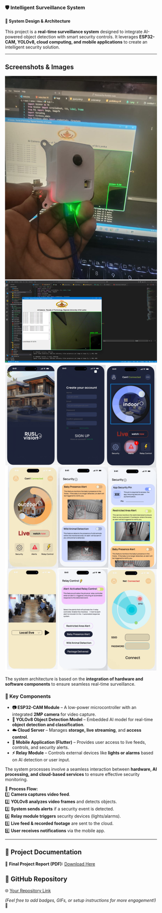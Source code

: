 ### 🛡️ **Intelligent Surveillance System**  

#### **📌 System Design & Architecture**  

This project is a **real-time surveillance system** designed to integrate AI-powered object detection with smart security controls. It leverages **ESP32-CAM, YOLOv8, cloud computing, and mobile applications** to create an intelligent security solution.  

---
## Screenshots & Images
![Project Esp32 Cam](Esp32.jpg)
![Real-time Tracking Feature](Server.png)
![Scooter QR Code Unlock](screenshots.png)

The system architecture is based on the **integration of hardware and software components** to ensure seamless real-time surveillance.  

### **🔹 Key Components**  
- **📷 ESP32-CAM Module** – A low-power microcontroller with an integrated **2MP camera** for video capture.  
- **🧠 YOLOv8 Object Detection Model** – Embedded AI model for real-time **object detection and classification**.  
- **☁️ Cloud Server** – Manages **storage, live streaming**, and **access control**.  
- **📱 Mobile Application (Flutter)** – Provides user access to live feeds, controls, and security alerts.  
- **⚡ Relay Module** – Controls external devices like **lights or alarms** based on AI detection or user input.  

The system processes involve a seamless interaction between **hardware, AI processing, and cloud-based services** to ensure effective security monitoring.  

📌 **Process Flow:**  
1️⃣ **Camera captures video feed**.  
2️⃣ **YOLOv8 analyzes video frames** and detects objects.  
3️⃣ **System sends alerts** if a security event is detected.  
4️⃣ **Relay module triggers** security devices (lights/alarms).  
5️⃣ **Live feed & recorded footage** are sent to the cloud.  
6️⃣ **User receives notifications** via the mobile app.  




---
## 🔗 **Project Documentation**  
📄 **Final Project Report (PDF):** [Download Here](path/to/final-documentation.pdf)  

## 🔗 **GitHub Repository**  
🌐 [Your Repository Link](#)  

*(Feel free to add badges, GIFs, or setup instructions for more engagement!)* 🚀
